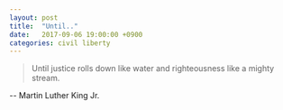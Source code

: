 ```yaml
---
layout: post
title:  "Until.."
date:   2017-09-06 19:00:00 +0900
categories: civil liberty
---
```


> Until justice rolls down like water and righteousness like a mighty stream.


-- Martin Luther King Jr.